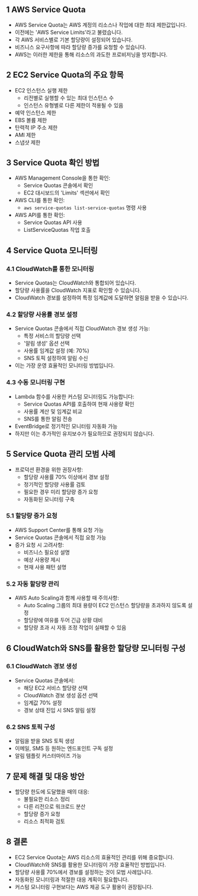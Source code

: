 ## 1 AWS Service Quota

- AWS Service Quota는 AWS 계정의 리소스나 작업에 대한 최대 제한값입니다.
- 이전에는 'AWS Service Limits'라고 불렸습니다.
- 각 AWS 서비스별로 기본 할당량이 설정되어 있습니다.
- 비즈니스 요구사항에 따라 할당량 증가를 요청할 수 있습니다.
- AWS는 이러한 제한을 통해 리소스의 과도한 프로비저닝을 방지합니다.



## 2 EC2 Service Quota의 주요 항목

- EC2 인스턴스 실행 제한
	- 리전별로 실행할 수 있는 최대 인스턴스 수
	- 인스턴스 유형별로 다른 제한이 적용될 수 있음
- 예약 인스턴스 제한
- EBS 볼륨 제한
- 탄력적 IP 주소 제한
- AMI 제한
- 스냅샷 제한



## 3 Service Quota 확인 방법

- AWS Management Console을 통한 확인:
	- Service Quotas 콘솔에서 확인
	- EC2 대시보드의 'Limits' 섹션에서 확인
- AWS CLI를 통한 확인:
	- `aws service-quotas list-service-quotas` 명령 사용
- AWS API를 통한 확인:
	- Service Quotas API 사용
	- ListServiceQuotas 작업 호출



## 4 Service Quota 모니터링

### 4.1 CloudWatch를 통한 모니터링

- Service Quotas는 CloudWatch와 통합되어 있습니다.
- 할당량 사용률을 CloudWatch 지표로 확인할 수 있습니다.
- CloudWatch 경보를 설정하여 특정 임계값에 도달하면 알림을 받을 수 있습니다.



### 4.2 할당량 사용률 경보 설정

- Service Quotas 콘솔에서 직접 CloudWatch 경보 생성 가능:
	- 특정 서비스의 할당량 선택
	- '알림 생성' 옵션 선택
	- 사용률 임계값 설정 (예: 70%)
	- SNS 토픽 설정하여 알림 수신
- 이는 가장 운영 효율적인 모니터링 방법입니다.



### 4.3 수동 모니터링 구현

- Lambda 함수를 사용한 커스텀 모니터링도 가능합니다:
	- Service Quotas API를 호출하여 현재 사용량 확인
	- 사용률 계산 및 임계값 비교
	- SNS를 통한 알림 전송
- EventBridge로 정기적인 모니터링 자동화 가능
- 하지만 이는 추가적인 유지보수가 필요하므로 권장되지 않습니다.



## 5 Service Quota 관리 모범 사례

- 프로덕션 환경을 위한 권장사항:
	- 할당량 사용률 70% 이상에서 경보 설정
	- 정기적인 할당량 사용률 검토
	- 필요한 경우 미리 할당량 증가 요청
	- 자동화된 모니터링 구축



### 5.1 할당량 증가 요청

- AWS Support Center를 통해 요청 가능
- Service Quotas 콘솔에서 직접 요청 가능
- 증가 요청 시 고려사항:
	- 비즈니스 필요성 설명
	- 예상 사용량 제시
	- 현재 사용 패턴 설명



### 5.2 자동 할당량 관리

- AWS Auto Scaling과 함께 사용할 때 주의사항:
	- Auto Scaling 그룹의 최대 용량이 EC2 인스턴스 할당량을 초과하지 않도록 설정
	- 할당량에 여유를 두어 긴급 상황 대비
	- 할당량 초과 시 자동 조정 작업이 실패할 수 있음



## 6 CloudWatch와 SNS를 활용한 할당량 모니터링 구성

### 6.1 CloudWatch 경보 생성

- Service Quotas 콘솔에서:
	- 해당 EC2 서비스 할당량 선택
	- CloudWatch 경보 생성 옵션 선택
	- 임계값 70% 설정
	- 경보 상태 진입 시 SNS 알림 설정



### 6.2 SNS 토픽 구성

- 알림을 받을 SNS 토픽 생성
- 이메일, SMS 등 원하는 엔드포인트 구독 설정
- 알림 템플릿 커스터마이즈 가능



## 7 문제 해결 및 대응 방안

- 할당량 한도에 도달했을 때의 대응:
	- 불필요한 리소스 정리
	- 다른 리전으로 워크로드 분산
	- 할당량 증가 요청
	- 리소스 최적화 검토



## 8 결론

- EC2 Service Quota는 AWS 리소스의 효율적인 관리를 위해 중요합니다.
- CloudWatch와 SNS를 활용한 모니터링이 가장 효율적인 방법입니다.
- 할당량 사용률 70%에서 경보를 설정하는 것이 모범 사례입니다.
- 자동화된 모니터링과 적절한 대응 계획이 필요합니다.
- 커스텀 모니터링 구현보다는 AWS 제공 도구 활용이 권장됩니다.